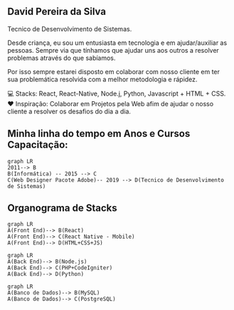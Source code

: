 
## David Pereira da Silva
 Tecnico de Desenvolvimento de Sistemas.

Desde criança, eu sou um entusiasta em tecnologia e em ajudar/auxiliar as pessoas. Sempre via que tínhamos que ajudar uns aos outros a resolver problemas através do que sabíamos.
  
Por isso sempre estarei disposto em colaborar com nosso cliente em ter sua problemática resolvida com a melhor metodologia e rápidez.

💻 Stacks:  React, React-Native, Node.j, Python, Javascript + HTML + CSS.
❤ Inspiração: Colaborar em Projetos pela Web afim de ajudar o nosso cliente a resolver os desafios do dia a dia.  

## Minha linha do tempo em Anos e Cursos Capacitação:

```mermaid
graph LR 
2011--> B
B(Informática) -- 2015 --> C
C(Web Designer Pacote Adobe)-- 2019 --> D(Tecnico de Desenvolvimento de Sistemas)
```
## Organograma de Stacks

```mermaid
graph LR
A(Front End)--> B(React)
A(Front End)--> C(React Native - Mobile)
A(Front End)--> D(HTML+CSS+JS)
```

```mermaid
graph LR
A(Back End)--> B(Node.js)
A(Back End)--> C(PHP+CodeIgniter)
A(Back End)--> D(Python)
```

```mermaid
graph LR
A(Banco de Dados)--> B(MySQL)
A(Banco de Dados)--> C(PostgreSQL)
```
